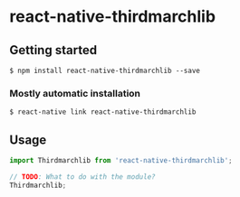 # react-native-thirdmarchlib

## Getting started

`$ npm install react-native-thirdmarchlib --save`

### Mostly automatic installation

`$ react-native link react-native-thirdmarchlib`

## Usage
```javascript
import Thirdmarchlib from 'react-native-thirdmarchlib';

// TODO: What to do with the module?
Thirdmarchlib;
```
